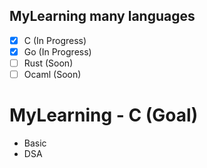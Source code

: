 ## MyLearning many languages
- [x] C (In Progress)
- [x] Go (In Progress)
- [ ] Rust (Soon)
- [ ] Ocaml (Soon)
# MyLearning - C (Goal)
- Basic
- DSA
